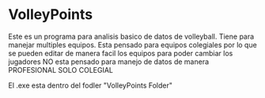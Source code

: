 # VolleyPoints
Este es un programa para analisis basico de datos de volleyball.
Tiene para manejar multiples equipos.
Esta pensado para equipos colegiales por lo que se pueden editar de manera facil los equipos para poder cambiar los jugadores
NO esta pensado para manejo de datos de manera PROFESIONAL SOLO COLEGIAL

El .exe esta dentro del fodler "VolleyPoints Folder"
